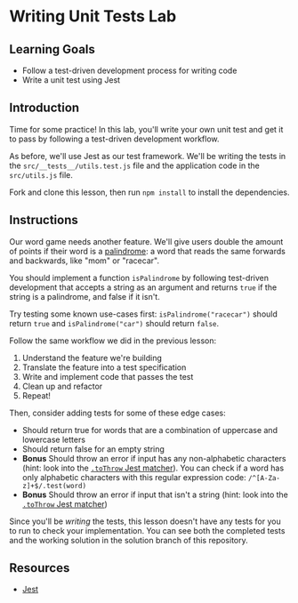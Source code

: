 # Writing Unit Tests Lab

## Learning Goals

- Follow a test-driven development process for writing code
- Write a unit test using Jest

## Introduction

Time for some practice! In this lab, you'll write your own unit test and get it
to pass by following a test-driven development workflow.

As before, we'll use Jest as our test framework. We'll be writing the tests in
the `src/__tests__/utils.test.js` file and the application code in the
`src/utils.js` file.

Fork and clone this lesson, then run `npm install` to install the dependencies.

## Instructions

Our word game needs another feature. We'll give users double the amount of
points if their word is a
[palindrome](https://en.wikipedia.org/wiki/Palindrome): a word that reads the
same forwards and backwards, like "mom" or "racecar".

You should implement a function `isPalindrome` by following test-driven
development that accepts a string as an argument and returns `true` if the
string is a palindrome, and false if it isn't.

Try testing some known use-cases first: `isPalindrome("racecar")` should return
`true` and `isPalindrome("car")` should return `false`.

Follow the same workflow we did in the previous lesson:

1. Understand the feature we're building
2. Translate the feature into a test specification
3. Write and implement code that passes the test
4. Clean up and refactor
5. Repeat!

Then, consider adding tests for some of these edge cases:

- Should return true for words that are a combination of uppercase and lowercase
  letters
- Should return false for an empty string
- **Bonus** Should throw an error if input has any non-alphabetic characters
  (hint: look into the [`.toThrow` Jest matcher][to-throw]). You can check if a
  word has only alphabetic characters with this regular expression code:
  `/^[A-Za-z]+$/.test(word)`
- **Bonus** Should throw an error if input that isn't a string (hint: look into
  the [`.toThrow` Jest matcher][to-throw])

Since you'll be _writing_ the tests, this lesson doesn't have any tests for you
to run to check your implementation. You can see both the completed tests and
the working solution in the solution branch of this repository.

## Resources

- [Jest](https://jestjs.io/)

[to-be]: https://jestjs.io/docs/expect#tobevalue
[to-throw]: https://jestjs.io/docs/expect#tothrowerror

